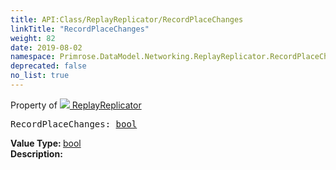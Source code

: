 ```yaml
---
title: API:Class/ReplayReplicator/RecordPlaceChanges
linkTitle: "RecordPlaceChanges"
weight: 82
date: 2019-08-02
namespace: Primrose.DataModel.Networking.ReplayReplicator.RecordPlaceChanges
deprecated: false
no_list: true
---
```

Property of <a href="/docs/api-reference/Class/ReplayReplicator"><img src="/icons/silk/connect.png"/>&nbsp;ReplayReplicator</a>
<pre class="method-declaration">
RecordPlaceChanges: <a class="type" href="/docs/api-reference/System/Primitives#boolean">bool</a></pre>
<b>Value Type: </b>
<a class="type" href="/docs/api-reference/System/Primitives#boolean">bool</a>
<br/>
<b>Description: </b>